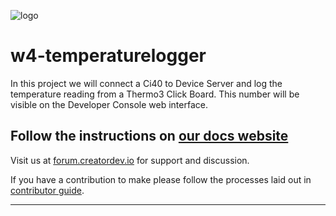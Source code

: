 ![logo](https://static.creatordev.io/logo-md-s.svg)

# w4-temperaturelogger

In this project we will connect a Ci40 to Device Server and log the temperature reading from a Thermo3 Click Board. This number will be visible on the Developer Console web interface.

## Follow the instructions on [our docs website](https://docs.creatordev.io/ci40/iotkit/workshop-4-temperaturelogger/)

Visit us at [forum.creatordev.io](http://forum.creatordev.io) for support and discussion.

If you have a contribution to make please follow the processes laid out in [contributor guide](CONTRIBUTING.md).

---


